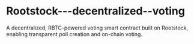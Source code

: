 # Rootstock---decentralized--voting
A decentralized, RBTC-powered voting smart contract built on Rootstock, enabling transparent poll creation and on-chain voting.
